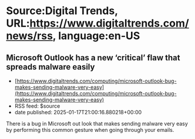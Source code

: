 # Source:Digital Trends, URL:https://www.digitaltrends.com/news/rss, language:en-US

## Microsoft Outlook has a new ‘critical’ flaw that spreads malware easily
 - [https://www.digitaltrends.com/computing/microsoft-outlook-bug-makes-sending-malware-very-easy](https://www.digitaltrends.com/computing/microsoft-outlook-bug-makes-sending-malware-very-easy)
 - RSS feed: $source
 - date published: 2025-01-17T21:00:16.880218+00:00

There is a bug in Microsoft out look that makes sending malware very easy  by performing this common gesture  when going through your emails.

